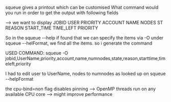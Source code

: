 squeue gives a printout which can be customised
What command would you run in order to get the output with following
fields

--> we want to display JOBID USER PRIORITY ACCOUNT NAME NODES ST REASON START_TIME TIME_LEFT PRIORITY

So in the squeue --help if found that we can specify the items via -O 
under squeue --helFormat, we find all the items. so i generate the command

USED COMMAND:
squeue -O jobid,UserName,priority,account,name,numnodes,state,reason,starttime,timeleft,priority

I had to edit user to UserName, nodes to numnodes as looked up on squeue --helpFormat



the cpu-bind=non flag disables pinning --> OpenMP threads run on any available CPU core --> might improve performance
